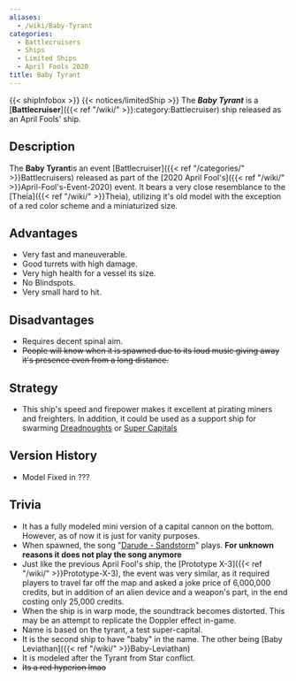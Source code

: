 ```yaml
---
aliases:
  - /wiki/Baby-Tyrant
categories:
  - Battlecruisers
  - Ships
  - Limited Ships
  - April Fools 2020
title: Baby Tyrant
---
```


{{< shipInfobox >}} {{< notices/limitedShip >}} The **_Baby Tyrant_** is a [**Battlecruiser**]({{< ref "/wiki/" >}}:category:Battlecruiser) ship released as an April Fools' ship.

## Description

The **Baby Tyrant**is an event [Battlecruiser]({{< ref "/categories/" >}}Battlecruisers) released as part of the [2020 April Fool's]({{< ref "/wiki/" >}}April-Fool's-Event-2020) event. It bears a very close resemblance to the [Theia]({{< ref "/wiki/" >}}Theia), utilizing it's old model with the exception of a red color scheme and a miniaturized size.

## Advantages

- Very fast and maneuverable.
- Good turrets with high damage.
- Very high health for a vessel its size.
- No Blindspots.
- Very small hard to hit.

## Disadvantages

- Requires decent spinal aim.
- <s>People will know when it is spawned due to its loud music giving away it's presence even from a long distance.</s>

## Strategy

- This ship's speed and firepower makes it excellent at pirating miners and freighters. In addition, it could be used as a support ship for swarming [Dreadnoughts](https://roblox-galaxy-official.fandom.com/wiki/Category%3ADreadnought) or [Super Capitals](https://roblox-galaxy-official.fandom.com/wiki/Category:Super_Capital_Ship)

## Version History

- Model Fixed in ???

## Trivia

- It has a fully modeled mini version of a capital cannon on the bottom. However, as of now it is just for vanity purposes.
- When spawned, the song "[Darude - Sandstorm](https://www.youtube.com/watch?v=y6120QOlsfU)" plays. **For unknown reasons it does not play the song anymore**
- Just like the previous April Fool's ship, the [Prototype X-3]({{< ref "/wiki/" >}}Prototype-X-3), the event was very similar, as it required players to travel far off the map and asked a joke price of 6,000,000 credits, but in addition of an alien device and a weapon's part, in the end costing only 25,000 credits.
- When the ship is in warp mode, the soundtrack becomes distorted. This may be an attempt to replicate the Doppler effect in-game.
- Name is based on the tyrant, a test super-capital.
- It is the second ship to have "baby" in the name. The other being [Baby Leviathan]({{< ref "/wiki/" >}}Baby-Leviathan)
- It is modeled after the Tyrant from Star conflict.
- <s> Its a red hyperion lmao <s>
